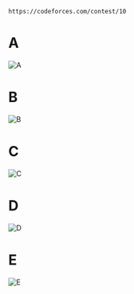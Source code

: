 ```
https://codeforces.com/contest/10
```


# A
![A](https://github.com/VanHoang110802/ABCXYZ/assets/108053955/d8ede7b3-9f7c-4075-989c-f0636b68eca8)


# B
![B](https://github.com/VanHoang110802/ABCXYZ/assets/108053955/2f017df0-a8f6-4835-a02d-0bbe44823bd3)


# C
![C](https://github.com/VanHoang110802/ABCXYZ/assets/108053955/1bbff306-2ff4-424a-805f-58f2670b1090)



# D
![D](https://github.com/VanHoang110802/ABCXYZ/assets/108053955/d4306d54-66d6-4a00-b80d-3266b57f0fd5)


# E
![E](https://github.com/VanHoang110802/ABCXYZ/assets/108053955/b6ea5366-d905-4e03-a9a0-e43ef3679dd2)


